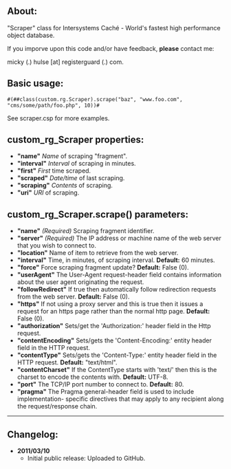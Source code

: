 ## About:

"Scraper" class for Intersystems Caché - World's fastest high performance object database.

If you imporve upon this code and/or have feedback, __please__ contact me:

micky (.) hulse [at] registerguard (.) com.

## Basic usage:

    #(##class(custom.rg.Scraper).scrape("baz", "www.foo.com", "cms/some/path/foo.php", 10))#

See scraper.csp for more examples.

## custom_rg_Scraper properties:

* __"name"__ _Name_ of scraping "fragment".
* __"interval"__ _Interval_ of scraping in minutes.
* __"first"__ _First_ time scraped.
* __"scraped"__ _Date/time_ of last scraping.
* __"scraping"__ _Contents_ of scraping.
* __"uri"__ _URI_ of scraping.

## custom_rg_Scraper.scrape() parameters:

* __"name"__ _(Required)_ Scraping fragment identifier.
* __"server"__ _(Required)_ The IP address or machine name of the web server that you wish to connect to.
* __"location"__ Name of item to retrieve from the web server.
* __"interval"__ Time, in minutes, of scraping interval. __Default:__ 60 minutes.
* __"force"__ Force scraping fragment update? __Default:__ False (0).
* __"userAgent"__ The User-Agent request-header field contains information about the user agent originating the request.
* __"followRedirect"__ If true then automatically follow redirection requests from the web server. __Default:__ False (0).
* __"https"__ If not using a proxy server and this is true then it issues a request for an https page rather than the normal http page. __Default:__ False (0).
* __"authorization"__ Sets/get the 'Authorization:' header field in the Http request.
* __"contentEncoding"__ Sets/gets the 'Content-Encoding:' entity header field in the HTTP request.
* __"contentType"__ Sets/gets the 'Content-Type:' entity header field in the HTTP request. __Default:__ "text/html".
* __"contentCharset"__ If the ContentType starts with 'text/' then this is the charset to encode the contents with. __Default:__ UTF-8.
* __"port"__ The TCP/IP port number to connect to. __Default:__ 80.
* __"pragma"__ The Pragma general-header field is used to include implementation- specific directives that may apply to any recipient along the request/response chain.

-----

## Changelog:

* __2011/03/10__
	* Initial public release: Uploaded to GitHub.
